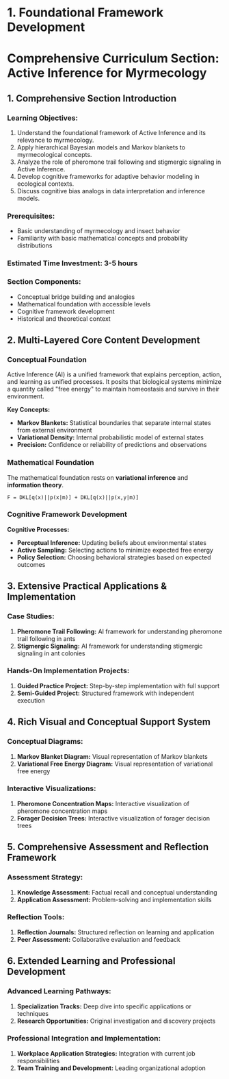 # 1. Foundational Framework Development

# Comprehensive Curriculum Section: Active Inference for Myrmecology

## 1. Comprehensive Section Introduction

### Learning Objectives:

1. Understand the foundational framework of Active Inference and its relevance to myrmecology.
2. Apply hierarchical Bayesian models and Markov blankets to myrmecological concepts.
3. Analyze the role of pheromone trail following and stigmergic signaling in Active Inference.
4. Develop cognitive frameworks for adaptive behavior modeling in ecological contexts.
5. Discuss cognitive bias analogs in data interpretation and inference models.

### Prerequisites:
- Basic understanding of myrmecology and insect behavior
- Familiarity with basic mathematical concepts and probability distributions

### Estimated Time Investment: 3-5 hours

### Section Components:
- Conceptual bridge building and analogies
- Mathematical foundation with accessible levels
- Cognitive framework development
- Historical and theoretical context

## 2. Multi-Layered Core Content Development

### Conceptual Foundation

Active Inference (AI) is a unified framework that explains perception, action, and learning as unified processes. It posits that biological systems minimize a quantity called "free energy" to maintain homeostasis and survive in their environment.

**Key Concepts:**

- **Markov Blankets:** Statistical boundaries that separate internal states from external environment
- **Variational Density:** Internal probabilistic model of external states
- **Precision:** Confidence or reliability of predictions and observations

### Mathematical Foundation

The mathematical foundation rests on **variational inference** and **information theory**.

```mathematical
F = DKL[q(x)||p(x|m)] + DKL[q(x)||p(x,y|m)]
```

### Cognitive Framework Development

**Cognitive Processes:**

- **Perceptual Inference:** Updating beliefs about environmental states
- **Active Sampling:** Selecting actions to minimize expected free energy
- **Policy Selection:** Choosing behavioral strategies based on expected outcomes

## 3. Extensive Practical Applications & Implementation

### Case Studies:

1. **Pheromone Trail Following:** AI framework for understanding pheromone trail following in ants
2. **Stigmergic Signaling:** AI framework for understanding stigmergic signaling in ant colonies

### Hands-On Implementation Projects:

1. **Guided Practice Project:** Step-by-step implementation with full support
2. **Semi-Guided Project:** Structured framework with independent execution

## 4. Rich Visual and Conceptual Support System

### Conceptual Diagrams:

1. **Markov Blanket Diagram:** Visual representation of Markov blankets
2. **Variational Free Energy Diagram:** Visual representation of variational free energy

### Interactive Visualizations:

1. **Pheromone Concentration Maps:** Interactive visualization of pheromone concentration maps
2. **Forager Decision Trees:** Interactive visualization of forager decision trees

## 5. Comprehensive Assessment and Reflection Framework

### Assessment Strategy:

1. **Knowledge Assessment:** Factual recall and conceptual understanding
2. **Application Assessment:** Problem-solving and implementation skills

### Reflection Tools:

1. **Reflection Journals:** Structured reflection on learning and application
2. **Peer Assessment:** Collaborative evaluation and feedback

## 6. Extended Learning and Professional Development

### Advanced Learning Pathways:

1. **Specialization Tracks:** Deep dive into specific applications or techniques
2. **Research Opportunities:** Original investigation and discovery projects

### Professional Integration and Implementation:

1. **Workplace Application Strategies:** Integration with current job responsibilities
2. **Team Training and Development:** Leading organizational adoption